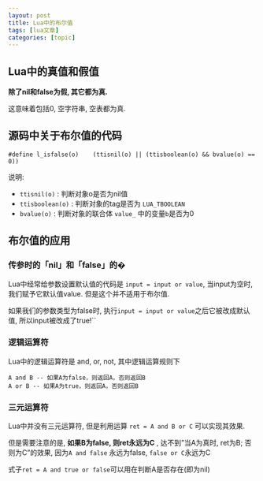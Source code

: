 ```yaml
---
layout: post
title: Lua中的布尔值 
tags: [lua文章]
categories: [topic]
---
```

## Lua中的真值和假值

 **除了nil和false为假, 其它都为真.**

这意味着包括0, 空字符串, 空表都为真.

## 源码中关于布尔值的代码

    
    
    #define l_isfalse(o)    (ttisnil(o) || (ttisboolean(o) && bvalue(o) == 0))
    

说明:

  * `ttisnil(o)` : 判断对象o是否为nil值
  * `ttisboolean(o)` : 判断对象的tag是否为 `LUA_TBOOLEAN`
  * `bvalue(o)` : 判断对象的联合体 `value_` 中的变量`b`是否为0

## 布尔值的应用

### 传参时的「nil」和「false」的�

Lua中经常给参数设置默认值的代码是 `input = input or value`, 当input为空时, 我们赋予它默认值value.
但是这个并不适用于布尔值.

如果我们的参数类型为false时, 执行`input = input or value`之后它被改成默认值, 所以input被改成了true!``

### 逻辑运算符

Lua中的逻辑运算符是 and, or, not, 其中逻辑运算规则下

    
    
    A and B -- 如果A为false，则返回A，否则返回B
    A or B -- 如果A为true，则返回A，否则返回B
    

### 三元运算符

Lua中并没有三元运算符, 但是利用运算 `ret = A and B or C` 可以实现其效果.

但是需要注意的是, **如果B为false, 则ret永远为C** , 达不到”当A为真时, ret为B; 否则为C”的效果, 因为`A and
false` 永远为false, `false or C`永远为C

式子`ret = A and true or false`可以用在判断A是否存在(即为nil)